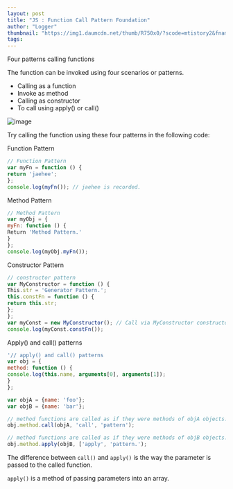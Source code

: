```yaml
---
layout: post
title: "JS : Function Call Pattern Foundation"
author: "Logger"
thumbnail: "https://img1.daumcdn.net/thumb/R750x0/?scode=mtistory2&fname=https%3A%2F%2Ft1.daumcdn.net%2Fcfile%2Ftistory%2F2544EB4A57EB13F90D"
tags: 
---
```



Four patterns calling functions

The function can be invoked using four scenarios or patterns.

- Calling as a function
- Invoke as method
- Calling as constructor
- To call using apply() or call()

![image](https://t1.daumcdn.net/cfile/tistory/2544EB4A57EB13F90D)

Try calling the function using these four patterns in the following code:

Function Pattern

```js
// Function Pattern
var myFn = function () {
return 'jaehee';
};
console.log(myFn()); // jaehee is recorded.
```

Method Pattern

```js
// Method Pattern
var myObj = {
myFn: function () {
Return 'Method Pattern.'
}
};
console.log(myObj.myFn());
```

Constructor Pattern

```js
// constructor pattern
var MyConstructor = function () {
This.str = 'Generator Pattern.';
this.constFn = function () {
return this.str;
};
};
var myConst = new MyConstructor(); // Call via MyConstructor constructor constructor
console.log(myConst.constFn());
```

Apply() and call() patterns

```js
'// apply() and call() patterns
var obj = {
method: function () {
console.log(this.name, arguments[0], arguments[1]);
}
};

var objA = {name: 'foo'};
var objB = {name: 'bar'};

// method functions are called as if they were methods of objA objects.
obj.method.call(objA, 'call', 'pattern');

// method functions are called as if they were methods of objB objects.
obj.method.apply(objB, ['apply', 'pattern.');
```

The difference between `call()` and `apply()` is the way the parameter is passed to the called function.

`apply()` is a method of passing parameters into an array.